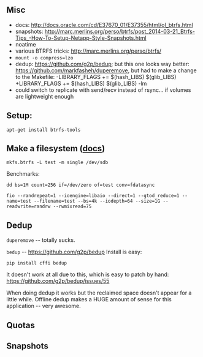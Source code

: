 ## Misc

- docs: http://docs.oracle.com/cd/E37670_01/E37355/html/ol_btrfs.html
- snapshots: http://marc.merlins.org/perso/btrfs/post_2014-03-21_Btrfs-Tips_-How-To-Setup-Netapp-Style-Snapshots.html
- noatime
- various BTRFS tricks: http://marc.merlins.org/perso/btrfs/
- `mount -o compress=lzo`
- dedup: https://github.com/g2p/bedup;  but this one looks way better: https://github.com/markfasheh/duperemove, but had to make a change to the Makefile:
        -LIBRARY_FLAGS += $(hash_LIBS) $(glib_LIBS)
        +LIBRARY_FLAGS += $(hash_LIBS) $(glib_LIBS) -lm
- could switch to replicate with send/recv instead of rsync... if volumes are lightweight enough

## Setup:

    apt-get install btrfs-tools


## Make a filesystem ([docs](http://docs.oracle.com/cd/E37670_01/E37355/html/ol_create_btrfs.html))

    mkfs.btrfs -L test -m single /dev/sdb

Benchmarks:

    dd bs=1M count=256 if=/dev/zero of=test conv=fdatasync

    fio --randrepeat=1 --ioengine=libaio --direct=1 --gtod_reduce=1 --name=test --filename=test --bs=4k --iodepth=64 --size=1G --readwrite=randrw --rwmixread=75

## Dedup

`duperemove` -- totally sucks.

`bedup` -- https://github.com/g2p/bedup
Install is easy:

    pip install cffi bedup

It doesn't work at all due to this, which is easy to patch by hand: https://github.com/g2p/bedup/issues/55

When doing dedup it works but the reclaimed space doesn't appear for a little while.  Offline dedup makes a HUGE amount of sense for this application -- very awesome.

## Quotas

## Snapshots



